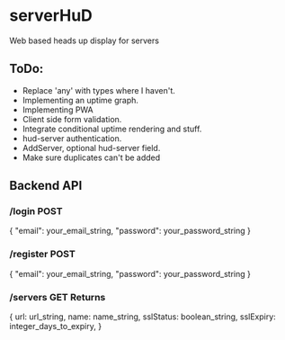 # serverHuD
Web based heads up display for servers

## ToDo:

- Replace 'any' with types where I haven't.
- Implementing an uptime graph.
- Implementing PWA
- Client side form validation.
- Integrate conditional uptime rendering and stuff.
- hud-server authentication.
- AddServer, optional hud-server field.
- Make sure duplicates can't be added

## Backend API

  ### /login POST

  {
    "email": your_email_string,
    "password": your_password_string
  }

  ### /register POST
  {
    "email": your_email_string,
    "password": your_password_string
  }

  ### /servers GET Returns
  {
    url: url_string,
    name: name_string,
    sslStatus: boolean_string,
    sslExpiry: integer_days_to_expiry,
  }

